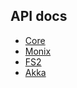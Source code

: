 ## API docs
 * [Core](https://aaronp.github.io/riff/api/riffCoreCrossProject/riff/raft/index.html)
 * [Monix](https://aaronp.github.io/riff/api/riffMonix/riff/monix/index.html)
 * [FS2](https://aaronp.github.io/riff/api/riffFs2/riff/monix/log/index.html)
 * [Akka](https://aaronp.github.io/riff/api/riffAkka/riff/akka/http/index.html)